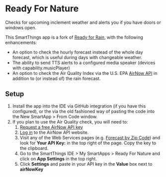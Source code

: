 # Ready For Nature

Checks for upcoming inclement weather and alerts you if you have doors or windows open.

This SmartThings app is a fork of [Ready for Rain](https://github.com/imbrianj/ready_for_rain), with the following enhancements:

* An option to check the hourly forecast instead of the whole day forecast, which is useful during days with changeable weather.
* The ability to send TTS alerts to a configured media speaker (devices with capability.musicPlayer)
* An option to check the Air Quality Index via the U.S. EPA [AirNow API](https://docs.airnowapi.org/) in addition to (or instead of) the rain forecast.

## Setup

1. Install the app into the IDE via GitHub integration (if you have this configured), or the via the old fashioned way of pasting the code into the New SmartApp > From Code window.
2. If you plan to use the Air Quality check, you will need to:
    1. [Request a free AirNow API key](https://docs.airnowapi.org/account/request/)
    2. [Log in](https://docs.airnowapi.org/login) to the AirNow API website.
    3. Visit any of the Web Services pages (e.g. [Forecast by Zip Code](https://docs.airnowapi.org/forecastsbyzip/docs)) and look for **Your API Key:** in the top right of the page. Copy the key to the clipboard.
    4. Go to the SmartThings IDE > My SmartApps > Ready For Nature and click on **App Settings** in the top right.
	5. Click **Settings** and paste in your API key in the **Value** box next to **airNowKey**